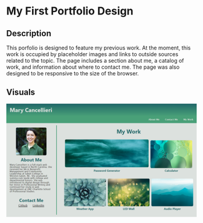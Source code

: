 # My First Portfolio Design

## Description

This porfolio is designed to feature my previous work. At the moment, this work is occupied by placeholder images and links to outside sources related to the topic. The page includes a section about me, a catalog of work, and information about where to contact me. The page was also designed to be responsive to the size of the browser.

## Visuals

![Portfolio](./assets/images/Mary-Cancellieri-Portfolio-rename.png)